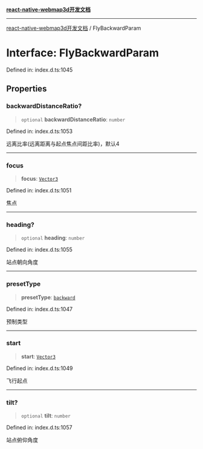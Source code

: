 [**react-native-webmap3d开发文档**](../README.md)

***

[react-native-webmap3d开发文档](../globals.md) / FlyBackwardParam

# Interface: FlyBackwardParam

Defined in: index.d.ts:1045

## Properties

### backwardDistanceRatio?

> `optional` **backwardDistanceRatio**: `number`

Defined in: index.d.ts:1053

远离比率(远离距离与起点焦点间距比率)，默认4

***

### focus

> **focus**: [`Vector3`](Vector3.md)

Defined in: index.d.ts:1051

焦点

***

### heading?

> `optional` **heading**: `number`

Defined in: index.d.ts:1055

站点朝向角度

***

### presetType

> **presetType**: [`backward`](../enumerations/FlyPresetType.md#backward)

Defined in: index.d.ts:1047

预制类型

***

### start

> **start**: [`Vector3`](Vector3.md)

Defined in: index.d.ts:1049

飞行起点

***

### tilt?

> `optional` **tilt**: `number`

Defined in: index.d.ts:1057

站点俯仰角度
